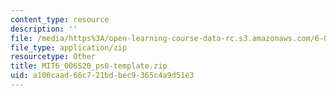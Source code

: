 ```yaml
---
content_type: resource
description: ''
file: /media/https%3A/open-learning-course-data-rc.s3.amazonaws.com/6-006-introduction-to-algorithms-spring-2020/a100caad66c721bdbec9365c4a9d51e3_MIT6_006S20_ps0-template.zip
file_type: application/zip
resourcetype: Other
title: MIT6_006S20_ps0-template.zip
uid: a100caad-66c7-21bd-bec9-365c4a9d51e3
---
```

